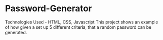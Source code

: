 # Password-Generator
Technologies Used - HTML, CSS, Javascript
This project shows an example of how given a set up 5 different criteria, that a random password can be generated. 

